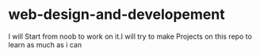 # web-design-and-developement
I will Start from noob to work on it.I will try to make Projects on this repo to learn as much as i can
